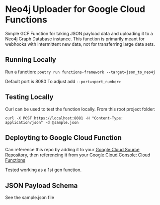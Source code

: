 # Neo4j Uploader for Google Cloud Functions
Simple GCF Function for taking JSON payload data and uploading it to a Neo4j Graph Database instance. This function is primarily meant for webhooks with intermittent new data, not for transferring large data sets.

## Running Locally
Run a function: `poetry run functions-framework --target=json_to_neo4j`

Default port is 8080
To adjust add `--port=<port_number>`

## Testing Locally
Curl can be used to test the function locally. From this root project folder:
```
curl -X POST https://localhost:8081 -H "Content-Type: application/json" -d @sample.json
```

## Deployting to Google Cloud Function
Can reference this repo by adding it to your [Google Cloud Source Repository](https://source.cloud.google.com/), then referencing it from your [Google Cloud Console: Cloud Functions](https://console.cloud.google.com/functions)

Tested working as a 1st gen function.

## JSON Payload Schema
See the sample.json file
